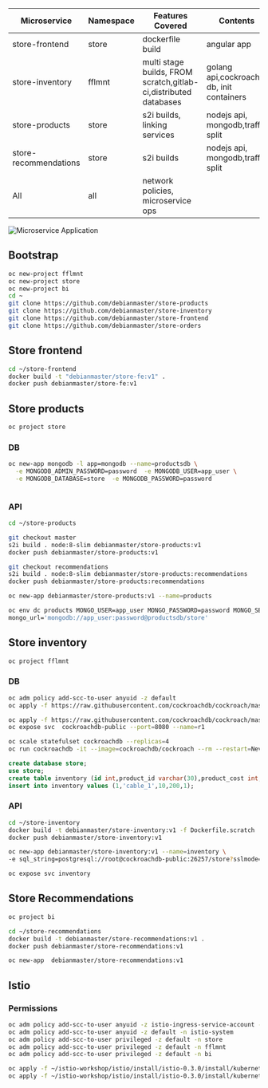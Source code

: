 |Microservice|Namespace|Features Covered|Contents|
|------------|--|----------------|-|
|store-frontend|store|dockerfile build|angular app|
|store-inventory|fflmnt|multi stage builds, FROM scratch,gitlab-ci,distributed databases|golang api,cockroach db, init containers|
|store-products|store|s2i builds, linking services|nodejs api, mongodb,traffic split|
|store-recommendations|store|s2i builds|nodejs api, mongodb,traffic split|
|All|all|network policies, microservice ops||


![Microservice Application](https://docs.google.com/drawings/d/e/2PACX-1vQsnCcUr5jOkT1VSEhmhKVh7o0BpFzhIIr2gz28mmFKvAgDp-v6r4kjzPFriWT_rFiOoBkJkbpJ9nAg/pub?w=960&h=720)


## Bootstrap
```sh
oc new-project fflmnt
oc new-project store
oc new-project bi
cd ~
git clone https://github.com/debianmaster/store-products
git clone https://github.com/debianmaster/store-inventory
git clone https://github.com/debianmaster/store-frontend
git clone https://github.com/debianmaster/store-orders 
```
## Store frontend
```sh
cd ~/store-frontend
docker build -t "debianmaster/store-fe:v1" .
docker push debianmaster/store-fe:v1
```

## Store products
```sh
oc project store
```
### DB
```sh
oc new-app mongodb -l app=mongodb --name=productsdb \
  -e MONGODB_ADMIN_PASSWORD=password  -e MONGODB_USER=app_user \
  -e MONGODB_DATABASE=store  -e MONGODB_PASSWORD=password
  
```
### API
```sh
cd ~/store-products

git checkout master
s2i build . node:8-slim debianmaster/store-products:v1
docker push debianmaster/store-products:v1

git checkout recommendations
s2i build . node:8-slim debianmaster/store-products:recommendations
docker push debianmaster/store-products:recommendations

oc new-app debianmaster/store-products:v1 --name=products

oc env dc products MONGO_USER=app_user MONGO_PASSWORD=password MONGO_SERVER=productsdb MONGO_PORT=27017 MONGO_DB=store \
mongo_url='mongodb://app_user:password@productsdb/store'
```

## Store inventory
```sh
oc project fflmnt
```
### DB
```sh
oc adm policy add-scc-to-user anyuid -z default
oc apply -f https://raw.githubusercontent.com/cockroachdb/cockroach/master/cloud/kubernetes/cockroachdb-statefulset.yaml

oc apply -f https://raw.githubusercontent.com/cockroachdb/cockroach/master/cloud/kubernetes/cluster-init.yaml
oc expose svc  cockroachdb-public --port=8080 --name=r1

oc scale statefulset cockroachdb --replicas=4
oc run cockroachdb -it --image=cockroachdb/cockroach --rm --restart=Never     -- sql --insecure --host=cockroachdb-public
```
```sql
create database store;
use store;
create table inventory (id int,product_id varchar(30),product_cost int,product_availabilty int,product_subcat int);
insert into inventory values (1,'cable_1',10,200,1);
```
### API
```sh
cd ~/store-inventory
docker build -t debianmaster/store-inventory:v1 -f Dockerfile.scratch .
docker push debianmaster/store-inventory:v1

oc new-app debianmaster/store-inventory:v1 --name=inventory \
-e sql_string=postgresql://root@cockroachdb-public:26257/store?sslmode=disable   

oc expose svc inventory
```

## Store Recommendations
```sh
oc project bi
```
```sh
cd ~/store-recommendations
docker build -t debianmaster/store-recommendations:v1 .
docker push debianmaster/store-recommendations:v1

oc new-app  debianmaster/store-recommendations:v1
```

## Istio
### Permissions
```sh
oc adm policy add-scc-to-user anyuid -z istio-ingress-service-account -n istio-system
oc adm policy add-scc-to-user anyuid -z default -n istio-system
oc adm policy add-scc-to-user privileged -z default -n store
oc adm policy add-scc-to-user privileged -z default -n fflmnt
oc adm policy add-scc-to-user privileged -z default -n bi
```
```sh Istio setup
oc apply -f ~/istio-workshop/istio/install/istio-0.3.0/install/kubernetes/istio.yaml
oc apply -f ~/istio-workshop/istio/install/istio-0.3.0/install/kubernetes/addons/
```




